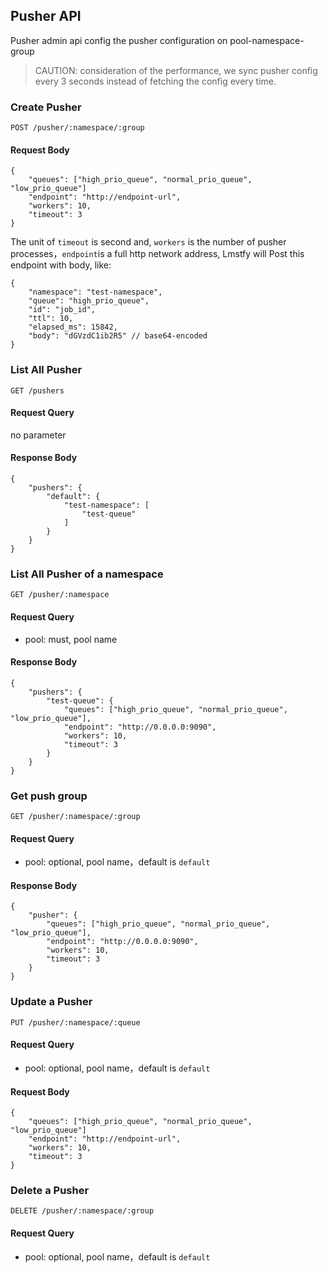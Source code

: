 ## Pusher API

Pusher admin api config the pusher configuration on pool-namespace-group

> CAUTION: consideration of the performance, we sync pusher config every 3 seconds instead of fetching the config every time.

### Create Pusher

```
POST /pusher/:namespace/:group
```

#### Request Body 

```
{
    "queues": ["high_prio_queue", "normal_prio_queue", "low_prio_queue"]
    "endpoint": "http://endpoint-url",
    "workers": 10,
    "timeout": 3
}
```

The unit of `timeout` is second and, `workers` is the number of pusher processes，`endpoint`is a full http network address, Lmstfy will Post this endpoint with body, like:

```$json
{
    "namespace": "test-namespace",
    "queue": "high_prio_queue",
    "id": "job_id",
    "ttl": 10,
    "elapsed_ms": 15842,
    "body": "dGVzdC1ib2R5" // base64-encoded
}
```

### List All Pusher

```
GET /pushers
```

#### Request Query

no parameter

#### Response Body

```
{
    "pushers": {
        "default": {
            "test-namespace": [
                "test-queue"
            ]
        }
    }
}
```

### List All Pusher of a namespace

```
GET /pusher/:namespace
```

#### Request Query

- pool: must, pool name

#### Response Body

```
{
    "pushers": {
        "test-queue": {
            "queues": ["high_prio_queue", "normal_prio_queue", "low_prio_queue"],
            "endpoint": "http://0.0.0.0:9090",
            "workers": 10,
            "timeout": 3
        }
    }
}
```

### Get push group

```
GET /pusher/:namespace/:group
```

#### Request Query

- pool: optional, pool name，default is `default`

#### Response Body

```
{
    "pusher": {
        "queues": ["high_prio_queue", "normal_prio_queue", "low_prio_queue"],
        "endpoint": "http://0.0.0.0:9090",
        "workers": 10,
        "timeout": 3
    }
}
```


### Update a Pusher

```
PUT /pusher/:namespace/:queue
```

#### Request Query

- pool: optional, pool name，default is `default`

#### Request Body 

```
{
    "queues": ["high_prio_queue", "normal_prio_queue", "low_prio_queue"]
    "endpoint": "http://endpoint-url",
    "workers": 10,
    "timeout": 3
}
```

### Delete a Pusher

```
DELETE /pusher/:namespace/:group
```

#### Request Query

- pool: optional, pool name，default is `default`


